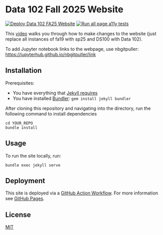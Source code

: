 # Data 102 Fall 2025 Website

[![Deploy Data 102 FA25 Website](https://github.com/ds-102/fa25/actions/workflows/jekyll.yml/badge.svg)](https://github.com/ds-102/fa25/actions/workflows/jekyll.yml)
[![Run all page a11y tests](https://github.com/ds-102/fa25/actions/workflows/rspec.yml/badge.svg)](https://github.com/ds-102/fa25/actions/workflows/rspec.yml)

This [video](https://www.youtube.com/watch?v=azPPK5aOcV0) walks you through how to make changes to the website (just replace all instances of fa19 with sp25 and DS100 with Data 102).

To add Jupyter notebook links to the webpage, use nbgitpuller: https://jupyterhub.github.io/nbgitpuller/link

## Installation

Prerequisites:

- You have everything that [Jekyll requires](https://jekyllrb.com/docs/installation/)
- You have installed [Bundler](https://bundler.io/): `gem install jekyll bundler`

After cloning this repository and navigating into the directory, run the following command to install dependencies
```
cd YOUR_REPO
bundle install
```

## Usage

To run the site locally, run:

```
bundle exec jekyll serve
```

## Deployment

This site is deployed via a [GitHub Action Workflow](.github/workflows/jekyll.yml). For more information see [GitHub Pages](https://docs.github.com/en/pages/setting-up-a-github-pages-site-with-jekyll/about-github-pages-and-jekyll).

## License

[MIT](LICENSE)